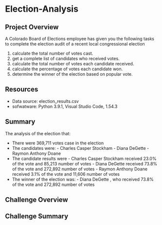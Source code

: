 # Election-Analysis

## Project Overview
A Colorado Board of Elections employee has given you the following tasks to complete the election audit of a recent local congressional election

1. calculate the total number of votes cast.
2. get a complete list of candidates who received votes.
3. calculate the total number of votes each candidate received.
4. calculate the percentage of votes each candidate won.
5. determine the winner of the election based on popular vote.

## Resources
- Data source: election_results.csv
- sofwatware: Python 3.9.1, Visual Studio Code, 1.54.3

## Summary
The analysis of the election that:
- There were 369,711 votes case in the election
- The candidates were:
      - Charles Casper Stockham
      - Diana DeGette
      - Raymon Anthony Doane
- The candidate results were
      - Charles Casper Stockham received 23.0% of the vote and 85,213 number of votes
      - Diana DeGette received 73.8% of the vote and 272,892 number of votes
      - Raymon Anthony Doane received 3.1% of the vote and 11,606 number of votes
- The winner of the election was:
      - Diana DeGette , who received 73.8% of the vote and 272,892 number of votes

## Challenge Overview 

## Challenge Summary
